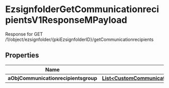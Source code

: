 

# EzsignfolderGetCommunicationrecipientsV1ResponseMPayload

Response for GET /1/object/ezsignfolder/{pkiEzsignfolderID}/getCommunicationrecipients

## Properties

| Name | Type | Description | Notes |
|------------ | ------------- | ------------- | -------------|
|**aObjCommunicationrecipientsgroup** | [**List&lt;CustomCommunicationrecipientsgroupResponse&gt;**](CustomCommunicationrecipientsgroupResponse.md) |  |  |



